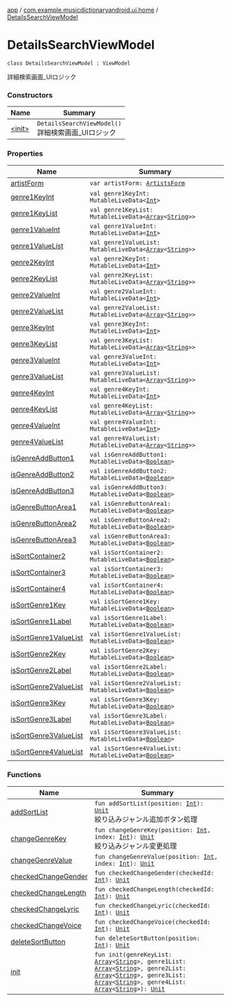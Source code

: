 [app](../../index.md) / [com.example.musicdictionaryandroid.ui.home](../index.md) / [DetailsSearchViewModel](./index.md)

# DetailsSearchViewModel

`class DetailsSearchViewModel : ViewModel`

詳細検索画面_UIロジック

### Constructors

| Name | Summary |
|---|---|
| [&lt;init&gt;](-init-.md) | `DetailsSearchViewModel()`<br>詳細検索画面_UIロジック |

### Properties

| Name | Summary |
|---|---|
| [artistForm](artist-form.md) | `var artistForm: `[`ArtistsForm`](../../com.example.musicdictionaryandroid.model.entity/-artists-form/index.md) |
| [genre1KeyInt](genre1-key-int.md) | `val genre1KeyInt: MutableLiveData<`[`Int`](https://kotlinlang.org/api/latest/jvm/stdlib/kotlin/-int/index.html)`>` |
| [genre1KeyList](genre1-key-list.md) | `val genre1KeyList: MutableLiveData<`[`Array`](https://kotlinlang.org/api/latest/jvm/stdlib/kotlin/-array/index.html)`<`[`String`](https://kotlinlang.org/api/latest/jvm/stdlib/kotlin/-string/index.html)`>>` |
| [genre1ValueInt](genre1-value-int.md) | `val genre1ValueInt: MutableLiveData<`[`Int`](https://kotlinlang.org/api/latest/jvm/stdlib/kotlin/-int/index.html)`>` |
| [genre1ValueList](genre1-value-list.md) | `val genre1ValueList: MutableLiveData<`[`Array`](https://kotlinlang.org/api/latest/jvm/stdlib/kotlin/-array/index.html)`<`[`String`](https://kotlinlang.org/api/latest/jvm/stdlib/kotlin/-string/index.html)`>>` |
| [genre2KeyInt](genre2-key-int.md) | `val genre2KeyInt: MutableLiveData<`[`Int`](https://kotlinlang.org/api/latest/jvm/stdlib/kotlin/-int/index.html)`>` |
| [genre2KeyList](genre2-key-list.md) | `val genre2KeyList: MutableLiveData<`[`Array`](https://kotlinlang.org/api/latest/jvm/stdlib/kotlin/-array/index.html)`<`[`String`](https://kotlinlang.org/api/latest/jvm/stdlib/kotlin/-string/index.html)`>>` |
| [genre2ValueInt](genre2-value-int.md) | `val genre2ValueInt: MutableLiveData<`[`Int`](https://kotlinlang.org/api/latest/jvm/stdlib/kotlin/-int/index.html)`>` |
| [genre2ValueList](genre2-value-list.md) | `val genre2ValueList: MutableLiveData<`[`Array`](https://kotlinlang.org/api/latest/jvm/stdlib/kotlin/-array/index.html)`<`[`String`](https://kotlinlang.org/api/latest/jvm/stdlib/kotlin/-string/index.html)`>>` |
| [genre3KeyInt](genre3-key-int.md) | `val genre3KeyInt: MutableLiveData<`[`Int`](https://kotlinlang.org/api/latest/jvm/stdlib/kotlin/-int/index.html)`>` |
| [genre3KeyList](genre3-key-list.md) | `val genre3KeyList: MutableLiveData<`[`Array`](https://kotlinlang.org/api/latest/jvm/stdlib/kotlin/-array/index.html)`<`[`String`](https://kotlinlang.org/api/latest/jvm/stdlib/kotlin/-string/index.html)`>>` |
| [genre3ValueInt](genre3-value-int.md) | `val genre3ValueInt: MutableLiveData<`[`Int`](https://kotlinlang.org/api/latest/jvm/stdlib/kotlin/-int/index.html)`>` |
| [genre3ValueList](genre3-value-list.md) | `val genre3ValueList: MutableLiveData<`[`Array`](https://kotlinlang.org/api/latest/jvm/stdlib/kotlin/-array/index.html)`<`[`String`](https://kotlinlang.org/api/latest/jvm/stdlib/kotlin/-string/index.html)`>>` |
| [genre4KeyInt](genre4-key-int.md) | `val genre4KeyInt: MutableLiveData<`[`Int`](https://kotlinlang.org/api/latest/jvm/stdlib/kotlin/-int/index.html)`>` |
| [genre4KeyList](genre4-key-list.md) | `val genre4KeyList: MutableLiveData<`[`Array`](https://kotlinlang.org/api/latest/jvm/stdlib/kotlin/-array/index.html)`<`[`String`](https://kotlinlang.org/api/latest/jvm/stdlib/kotlin/-string/index.html)`>>` |
| [genre4ValueInt](genre4-value-int.md) | `val genre4ValueInt: MutableLiveData<`[`Int`](https://kotlinlang.org/api/latest/jvm/stdlib/kotlin/-int/index.html)`>` |
| [genre4ValueList](genre4-value-list.md) | `val genre4ValueList: MutableLiveData<`[`Array`](https://kotlinlang.org/api/latest/jvm/stdlib/kotlin/-array/index.html)`<`[`String`](https://kotlinlang.org/api/latest/jvm/stdlib/kotlin/-string/index.html)`>>` |
| [isGenreAddButton1](is-genre-add-button1.md) | `val isGenreAddButton1: MutableLiveData<`[`Boolean`](https://kotlinlang.org/api/latest/jvm/stdlib/kotlin/-boolean/index.html)`>` |
| [isGenreAddButton2](is-genre-add-button2.md) | `val isGenreAddButton2: MutableLiveData<`[`Boolean`](https://kotlinlang.org/api/latest/jvm/stdlib/kotlin/-boolean/index.html)`>` |
| [isGenreAddButton3](is-genre-add-button3.md) | `val isGenreAddButton3: MutableLiveData<`[`Boolean`](https://kotlinlang.org/api/latest/jvm/stdlib/kotlin/-boolean/index.html)`>` |
| [isGenreButtonArea1](is-genre-button-area1.md) | `val isGenreButtonArea1: MutableLiveData<`[`Boolean`](https://kotlinlang.org/api/latest/jvm/stdlib/kotlin/-boolean/index.html)`>` |
| [isGenreButtonArea2](is-genre-button-area2.md) | `val isGenreButtonArea2: MutableLiveData<`[`Boolean`](https://kotlinlang.org/api/latest/jvm/stdlib/kotlin/-boolean/index.html)`>` |
| [isGenreButtonArea3](is-genre-button-area3.md) | `val isGenreButtonArea3: MutableLiveData<`[`Boolean`](https://kotlinlang.org/api/latest/jvm/stdlib/kotlin/-boolean/index.html)`>` |
| [isSortContainer2](is-sort-container2.md) | `val isSortContainer2: MutableLiveData<`[`Boolean`](https://kotlinlang.org/api/latest/jvm/stdlib/kotlin/-boolean/index.html)`>` |
| [isSortContainer3](is-sort-container3.md) | `val isSortContainer3: MutableLiveData<`[`Boolean`](https://kotlinlang.org/api/latest/jvm/stdlib/kotlin/-boolean/index.html)`>` |
| [isSortContainer4](is-sort-container4.md) | `val isSortContainer4: MutableLiveData<`[`Boolean`](https://kotlinlang.org/api/latest/jvm/stdlib/kotlin/-boolean/index.html)`>` |
| [isSortGenre1Key](is-sort-genre1-key.md) | `val isSortGenre1Key: MutableLiveData<`[`Boolean`](https://kotlinlang.org/api/latest/jvm/stdlib/kotlin/-boolean/index.html)`>` |
| [isSortGenre1Label](is-sort-genre1-label.md) | `val isSortGenre1Label: MutableLiveData<`[`Boolean`](https://kotlinlang.org/api/latest/jvm/stdlib/kotlin/-boolean/index.html)`>` |
| [isSortGenre1ValueList](is-sort-genre1-value-list.md) | `val isSortGenre1ValueList: MutableLiveData<`[`Boolean`](https://kotlinlang.org/api/latest/jvm/stdlib/kotlin/-boolean/index.html)`>` |
| [isSortGenre2Key](is-sort-genre2-key.md) | `val isSortGenre2Key: MutableLiveData<`[`Boolean`](https://kotlinlang.org/api/latest/jvm/stdlib/kotlin/-boolean/index.html)`>` |
| [isSortGenre2Label](is-sort-genre2-label.md) | `val isSortGenre2Label: MutableLiveData<`[`Boolean`](https://kotlinlang.org/api/latest/jvm/stdlib/kotlin/-boolean/index.html)`>` |
| [isSortGenre2ValueList](is-sort-genre2-value-list.md) | `val isSortGenre2ValueList: MutableLiveData<`[`Boolean`](https://kotlinlang.org/api/latest/jvm/stdlib/kotlin/-boolean/index.html)`>` |
| [isSortGenre3Key](is-sort-genre3-key.md) | `val isSortGenre3Key: MutableLiveData<`[`Boolean`](https://kotlinlang.org/api/latest/jvm/stdlib/kotlin/-boolean/index.html)`>` |
| [isSortGenre3Label](is-sort-genre3-label.md) | `val isSortGenre3Label: MutableLiveData<`[`Boolean`](https://kotlinlang.org/api/latest/jvm/stdlib/kotlin/-boolean/index.html)`>` |
| [isSortGenre3ValueList](is-sort-genre3-value-list.md) | `val isSortGenre3ValueList: MutableLiveData<`[`Boolean`](https://kotlinlang.org/api/latest/jvm/stdlib/kotlin/-boolean/index.html)`>` |
| [isSortGenre4ValueList](is-sort-genre4-value-list.md) | `val isSortGenre4ValueList: MutableLiveData<`[`Boolean`](https://kotlinlang.org/api/latest/jvm/stdlib/kotlin/-boolean/index.html)`>` |

### Functions

| Name | Summary |
|---|---|
| [addSortList](add-sort-list.md) | `fun addSortList(position: `[`Int`](https://kotlinlang.org/api/latest/jvm/stdlib/kotlin/-int/index.html)`): `[`Unit`](https://kotlinlang.org/api/latest/jvm/stdlib/kotlin/-unit/index.html)<br>絞り込みジャンル追加ボタン処理 |
| [changeGenreKey](change-genre-key.md) | `fun changeGenreKey(position: `[`Int`](https://kotlinlang.org/api/latest/jvm/stdlib/kotlin/-int/index.html)`, index: `[`Int`](https://kotlinlang.org/api/latest/jvm/stdlib/kotlin/-int/index.html)`): `[`Unit`](https://kotlinlang.org/api/latest/jvm/stdlib/kotlin/-unit/index.html)<br>絞り込みジャンル変更処理 |
| [changeGenreValue](change-genre-value.md) | `fun changeGenreValue(position: `[`Int`](https://kotlinlang.org/api/latest/jvm/stdlib/kotlin/-int/index.html)`, index: `[`Int`](https://kotlinlang.org/api/latest/jvm/stdlib/kotlin/-int/index.html)`): `[`Unit`](https://kotlinlang.org/api/latest/jvm/stdlib/kotlin/-unit/index.html) |
| [checkedChangeGender](checked-change-gender.md) | `fun checkedChangeGender(checkedId: `[`Int`](https://kotlinlang.org/api/latest/jvm/stdlib/kotlin/-int/index.html)`): `[`Unit`](https://kotlinlang.org/api/latest/jvm/stdlib/kotlin/-unit/index.html) |
| [checkedChangeLength](checked-change-length.md) | `fun checkedChangeLength(checkedId: `[`Int`](https://kotlinlang.org/api/latest/jvm/stdlib/kotlin/-int/index.html)`): `[`Unit`](https://kotlinlang.org/api/latest/jvm/stdlib/kotlin/-unit/index.html) |
| [checkedChangeLyric](checked-change-lyric.md) | `fun checkedChangeLyric(checkedId: `[`Int`](https://kotlinlang.org/api/latest/jvm/stdlib/kotlin/-int/index.html)`): `[`Unit`](https://kotlinlang.org/api/latest/jvm/stdlib/kotlin/-unit/index.html) |
| [checkedChangeVoice](checked-change-voice.md) | `fun checkedChangeVoice(checkedId: `[`Int`](https://kotlinlang.org/api/latest/jvm/stdlib/kotlin/-int/index.html)`): `[`Unit`](https://kotlinlang.org/api/latest/jvm/stdlib/kotlin/-unit/index.html) |
| [deleteSortButton](delete-sort-button.md) | `fun deleteSortButton(position: `[`Int`](https://kotlinlang.org/api/latest/jvm/stdlib/kotlin/-int/index.html)`): `[`Unit`](https://kotlinlang.org/api/latest/jvm/stdlib/kotlin/-unit/index.html) |
| [init](init.md) | `fun init(genreKeyList: `[`Array`](https://kotlinlang.org/api/latest/jvm/stdlib/kotlin/-array/index.html)`<`[`String`](https://kotlinlang.org/api/latest/jvm/stdlib/kotlin/-string/index.html)`>, genre1List: `[`Array`](https://kotlinlang.org/api/latest/jvm/stdlib/kotlin/-array/index.html)`<`[`String`](https://kotlinlang.org/api/latest/jvm/stdlib/kotlin/-string/index.html)`>, genre2List: `[`Array`](https://kotlinlang.org/api/latest/jvm/stdlib/kotlin/-array/index.html)`<`[`String`](https://kotlinlang.org/api/latest/jvm/stdlib/kotlin/-string/index.html)`>, genre3List: `[`Array`](https://kotlinlang.org/api/latest/jvm/stdlib/kotlin/-array/index.html)`<`[`String`](https://kotlinlang.org/api/latest/jvm/stdlib/kotlin/-string/index.html)`>, genre4List: `[`Array`](https://kotlinlang.org/api/latest/jvm/stdlib/kotlin/-array/index.html)`<`[`String`](https://kotlinlang.org/api/latest/jvm/stdlib/kotlin/-string/index.html)`>): `[`Unit`](https://kotlinlang.org/api/latest/jvm/stdlib/kotlin/-unit/index.html) |
